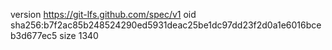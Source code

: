 version https://git-lfs.github.com/spec/v1
oid sha256:b7f2ac85b248524290ed5931deac25be1dc97dd23f2d0a1e6016bceb3d677ec5
size 1340
